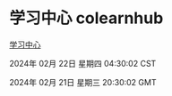 # 学习中心 colearnhub
[学习中心](http://219.139.198.210:56308/colearnhub/)

2024年 02月 22日 星期四 04:30:02 CST

2024年 02月 21日 星期三 20:30:02 GMT
